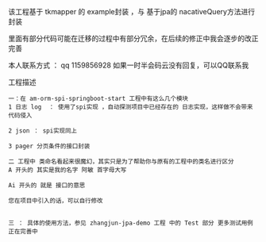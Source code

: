 该工程基于 tkmapper 的 example封装 ，与 基于jpa的 nacativeQuery方法进行封装

里面有部分代码可能在迁移的过程中有部分冗余，在后续的修正中我会逐步的改正完善

本人联系方式 ： qq 1159856928  如果一时半会码云没有回复，可以QQ联系我

工程描述
```
一：在 am-orm-spi-springboot-start 工程中有这么几个模块 
1 日志 log  ： 使用了spi实现 ，自动探测项目中已经存在的 日志实现，这样做不会带来 代码侵入

2 json ： spi实现同上

3 pager 分页条件的接口封装

二 工程中 类命名看起来很魔幻，其实只是为了帮助你与原有的工程中的类名进行区分
A 开头的 其实是我的名字 阿敏 首字母大写

Ai 开头的 就是 接口的意思

您在项目中引入的话，可以自行修改


三 ： 具体的使用方法，参见 zhangjun-jpa-demo 工程 中的 Test 部分 更多测试用例正在完善中


```